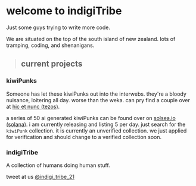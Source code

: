 # welcome to indigiTribe

Just some guys trying to write more code. 

We are situated on the top of the south island of new zealand. lots of tramping, coding, and shenanigans.

> ## current projects

### kiwiPunks

Someone has let these kiwiPunks out into the interwebs. they're a bloody nuisance, loitering all day. worse than the weka. can pry find a couple over at [hic et nunc (tezos)](https://www.hicetnunc.xyz/i.t.21). 

a series of 50 ai generated kiwiPunks can be found over on [solsea.io (solana)](https://solsea.io/collection/61864981cdef9384eb9c0a50). i am currently releasing and listing 5 per day. just search for the ```kiwiPunk``` collection. it is currently an unverified collection. we just applied for verification and should change to a verified collection soon. 

### indigiTribe

A collection of humans doing human stuff.


tweet at us [@indigi_tribe_21](@https://twitter.com/indigi_tribe_21)

